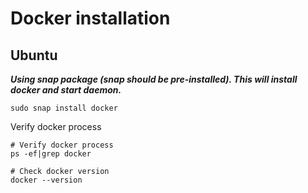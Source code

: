 # Docker installation

## Ubuntu

***Using snap package (snap should be pre-installed). This will install docker and start daemon.***

```shell
sudo snap install docker
```

Verify docker process

```shell
# Verify docker process
ps -ef|grep docker

# Check docker version
docker --version
```
